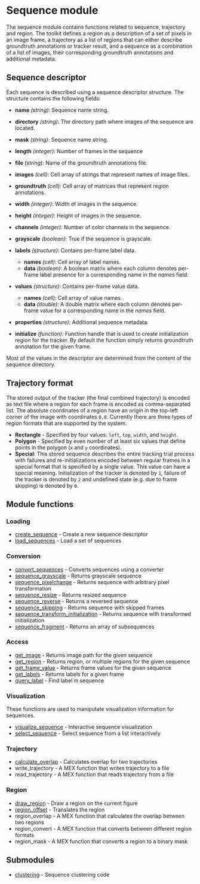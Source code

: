 Sequence module
===============

The sequence module contains functions related to sequence, trajectory and region.
The toolkit defines a region as a description of a set of
pixels in an image frame, a trajectory as a list of regions that can
either describe groundtruth annotations or tracker result, and a
sequence as a combination of a list of images, their corresponding
groundtruth annotations and additional metadata.

Sequence descriptor
-------------------

Each sequence is described using a sequence descriptor structure. The
structure contains the following fields:

-   **name** *(string)*: Sequence name string.
-   **directory** *(string)*: The directory path where images of the
    sequence are located.
-   **mask** *(string)*: Sequence name string.
-   **length** *(integer)*: Number of frames in the sequence
-   **file** *(string)*: Name of the groundtruth annotations file.
-   **images** *(cell)*: Cell array of strings that represent names of
    image files.
-   **groundtruth** *(cell)*: Cell array of matrices that represent
    region annotations.
-   **width** *(integer)*: Width of images in the sequence.
-   **height** *(integer)*: Height of images in the sequence.
-   **channels** *(integer)*: Number of color channels in the sequence.
-   **grayscale** *(boolean)*: True if the sequence is grayscale.
-   **labels** *(structure)*: Contains per-frame label data.
    -   **names** *(cell)*: Cell array of label names.
    -   **data** *(boolean)*: A boolean matrix where each column
            denotes per-frame label presence for a corresponding name in
            the *names* field.

-   **values** *(structure)*: Contains per-frame value data.
    -   **names** *(cell)*: Cell array of value names.
    -   **data** *(double)*: A double matrix where each column
            denotes per-frame value for a corresponding name in the
            *names* field.

-   **properties** *(structure)*: Additional sequence metadata.
-   **initialize** *(function)*: Function handle that is used to create
    initialization region for the tracker. By default the function
    simply returns groundtruth annotation for the given frame.

Most of the values in the descriptor are determined from the content of
the sequence directory.

Trajectory format
-----------------

The stored output of the tracker (the final combined trajectory) is encoded as 
text file where a region for each frame is encoded as comma-separated list. 
The absolute coordinates of a region have an origin in the top-left corner of the 
image with coordinates `0,0`. Currently there are three types of region formats 
that are supported by the system.

 * **Rectangle** - Specified by four values: `left`, `top`, `width`, and `height`.
 * **Polygon** - Specified by even number of at least six values that define points in the polygon (`x` and `y` coordinates).
 * **Special**: This stored sequence describes the entire tracking trial process 
    with failures and re-initializations encoded between regular frames 
    in a special format that is specified by a single value. This value can 
    have a special meaning. Initialization of the tracker is denoted 
    by `1`, failure of the tracker is denoted by `2` and undefined state (e.g. due to frame skipping) is denoted by `0`.


Module functions
----------------

### Loading

-   [create_sequence](create_sequence.m) - Create a new sequence descriptor
-   [load_sequences](load_sequences.m) - Load a set of sequences

### Conversion


-   [convert_sequences](convert_sequences.m) - Converts sequences using a converter
-   [sequence_grayscale](sequence_grayscale.m) - Returns grayscale sequence
-   [sequence_pixelchange](sequence_pixelchange.m) - Returns sequence with arbitrary pixel transformation
-   [sequence_resize](sequence_resize.m) - Returns resized sequence
-   [sequence_reverse](sequence_reverse.m) - Returns a reversed sequence
-   [sequence_skipping](sequence_skipping.m) - Returns sequence with skipped frames
-   [sequence_transform_initialization](sequence_transform_initialization.m) - Returns sequence with transformed initialization
-   [sequence_fragment](sequence_fragment.m) - Returns an array of subsequences

### Access

-   [get_image](get_image.m) - Returns image path for the given sequence
-   [get_region](get_region.m) - Returns region, or multiple regions for the given sequence
-   [get_frame_value](get_frame_value.m) - Returns frame values for the given sequence
-   [get_labels](get_labels.m) - Returns labels for a given frame
-   [query_label](query_label.m) - Find label in sequence

### Visualization

These functions are used to maniputate visualization information for
sequences.

-   [visualize_sequence](visualize_sequence.m) - Interactive sequence visualization
-   [select_sequence](select_sequence.m) - Select sequence from a list interactively

### Trajectory

-   [calculate_overlap](calculate_overlap.m) - Calculates overlap for two trajectories
-   write_trajectory - A MEX function that writes trajectory to a file
-   read_trajectory - A MEX function that reads trajectory from a file

### Region

-   [draw_region](draw_region.m) - Draw a region on the current figure
-   [region_offset](region_offset.m) - Translates the region
-   region_overlap - A MEX function that calculates the overlap between two regions
-   region_convert - A MEX function that converts between different region formats
-   region_mask - A MEX function that converts a region to a binary mask

Submodules
----------

-   [clustering](clustering/) - Sequence clustering code


